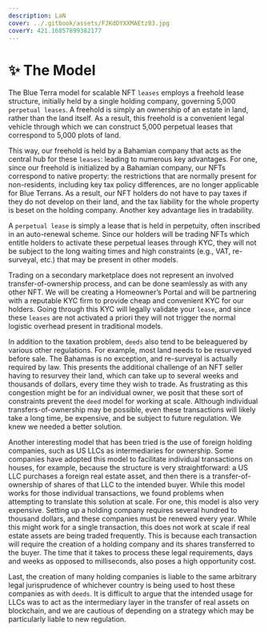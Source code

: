 ```yaml
---
description: LaN
cover: ../.gitbook/assets/FJKdDYXXMAEtz83.jpg
coverY: 421.16857899382177
---
```


# ✨ The Model

The Blue Terra model for scalable NFT `leases` employs a freehold lease structure, initially held by a single holding company, governing 5,000 `perpetual leases`. A freehold is simply an ownership of an estate in land, rather than the land itself. As a result, this freehold is a convenient legal vehicle through which we can construct 5,000 perpetual leases that correspond to 5,000 plots of land.&#x20;

This way, our freehold is held by a Bahamian company that acts as the central hub for these `leases`: leading to numerous key advantages. For one, since our freehold is initialized by a Bahamian company, our NFTs correspond to native property: the restrictions that are normally present for non-residents, including key tax policy differences, are no longer applicable for Blue Terrans. As a result, our NFT holders do not have to pay taxes if they do not develop on their land, and the tax liability for the whole property is beset on the holding company. Another key advantage lies in tradability.&#x20;

A `perpetual lease` is simply a lease that is held in perpetuity, often inscribed in an auto-renewal scheme. Since our holders will be trading NFTs which entitle holders to activate these perpetual leases through KYC, they will not be subject to the long waiting times and high constraints (e.g., VAT, re-surveyal, etc.) that may be present in other models.&#x20;

Trading on a secondary marketplace does not represent an involved transfer-of-ownership process, and can be done seamlessly as with any other NFT. We will be creating a Homeowner’s Portal and will be partnering with a reputable KYC firm to provide cheap and convenient KYC for our holders. Going through this KYC will legally validate your `lease`, and since these `leases` are not activated a priori they will not trigger the normal logistic overhead present in traditional models.

In addition to the taxation problem, `deeds` also tend to be beleaguered by various other regulations. For example, most land needs to be resurveyed before sale. The Bahamas is no exception, and re-surveyal is actually required by law. This presents the additional challenge of an NFT seller having to resurvey their land, which can take up to several weeks and thousands of dollars, every time they wish to trade. As frustrating as this congestion might be for an individual owner, we posit that these sort of constraints prevent the `deed` model for working at scale. Although individual transfers-of-ownership may be possible, even these transactions will likely take a long time, be expensive, and be subject to future regulation. We knew we needed a better solution.&#x20;

Another interesting model that has been tried is the use of foreign holding companies, such as US LLCs as intermediaries for ownership. Some companies have adopted this model to facilitate individual transactions on houses, for example, because the structure is very straightforward: a US LLC purchases a foreign real estate asset, and then there is a transfer-of-ownership of shares of that LLC to the intended buyer. While this model works for those individual transactions, we found problems when attempting to translate this solution at scale. For one, this model is also very expensive. Setting up a holding company requires several hundred to thousand dollars, and these companies must be renewed every year. While this might work for a single transaction, this does not work at scale if real estate assets are being traded frequently. This is because each transaction will require the creation of a holding company and its shares transferred to the buyer. The time that it takes to process these legal requirements, days and weeks as opposed to milliseconds, also poses a high opportunity cost.&#x20;

Last, the creation of many holding companies is liable to the same arbitrary legal jurisprudence of whichever country is being used to host these companies as with `deeds`. It is difficult to argue that the intended usage for LLCs was to act as the intermediary layer in the transfer of real assets on blockchain, and we are cautious of depending on a strategy which may be particularly liable to new regulation.
